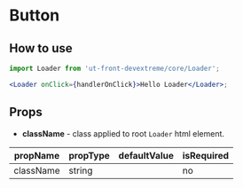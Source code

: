 # Button

## How to use

```jsx
import Loader from 'ut-front-devextreme/core/Loader';

<Loader onClick={handlerOnClick}>Hello Loader</Loader>;
```

## Props

- **className** - class applied to root `Loader` html element.

| propName  | propType | defaultValue | isRequired |
| --------- | -------- | ------------ | ---------- |
| className | string   |              | no         |
